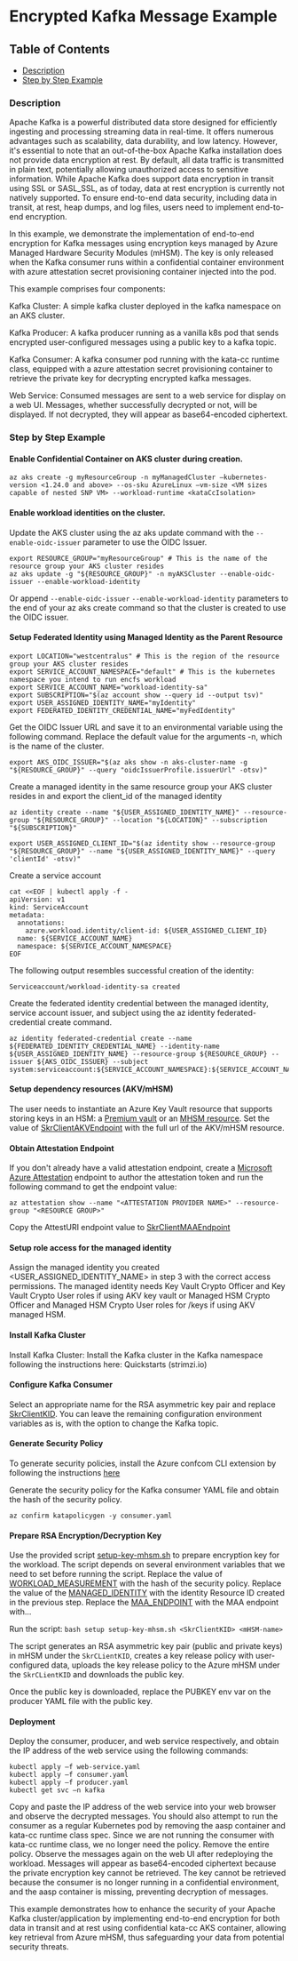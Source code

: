 # Encrypted Kafka Message Example 

## Table of Contents
- [Description](#description)
- [Step by Step Example](#step-by-step-example)

### Description

Apache Kafka is a powerful distributed data store designed for efficiently ingesting and processing streaming data in real-time. It offers numerous advantages such as scalability, data durability, and low latency. However, it's essential to note that an out-of-the-box Apache Kafka installation does not provide data encryption at rest. By default, all data traffic is transmitted in plain text, potentially allowing unauthorized access to sensitive information. While Apache Kafka does support data encryption in transit using SSL or SASL_SSL, as of today, data at rest encryption is currently not natively supported. To ensure end-to-end data security, including data in transit, at rest, heap dumps, and log files, users need to implement end-to-end encryption. 

In this example, we demonstrate the implementation of end-to-end encryption for Kafka messages using encryption keys managed by Azure Managed Hardware Security Modules (mHSM). The key is only released when the Kafka consumer runs within a confidential container environment with azure attestation secret provisioning container injected into the pod.

This example comprises four components: 

Kafka Cluster: A simple kafka cluster deployed in the kafka namespace on an AKS cluster. 

Kafka Producer: A kafka producer running as a vanilla k8s pod that sends encrypted user-configured messages using a public key to a kafka topic. 

Kafka Consumer: A kafka consumer pod running with the kata-cc runtime class, equipped with a azure attestation secret provisioning container to retrieve the private key for decrypting encrypted kafka messages. 

Web Service: Consumed messages are sent to a web service for display on a web UI. Messages, whether successfully decrypted or not, will be displayed. If not decrypted, they will appear as base64-encoded ciphertext.  

### Step by Step Example 

#### Enable Confidential Container on AKS cluster during creation.  

```
az aks create -g myResourceGroup -n myManagedCluster –kubernetes-version <1.24.0 and above> --os-sku AzureLinux –vm-size <VM sizes capable of nested SNP VM> --workload-runtime <kataCcIsolation> 
```

#### Enable workload identities on the cluster.  

Update the AKS cluster using the az aks update command with the `--enable-oidc-issuer` parameter to use the OIDC Issuer.

```
export RESOURCE_GROUP="myResourceGroup" # This is the name of the resource group your AKS cluster resides 
az aks update -g "${RESOURCE_GROUP}" -n myAKSCluster --enable-oidc-issuer --enable-workload-identity
```

Or append `--enable-oidc-issuer` `--enable-workload-identity` parameters to the end of your az aks create command so that the cluster is created to use the OIDC issuer. 

#### Setup Federated Identity using Managed Identity as the Parent Resource 

```
export LOCATION="westcentralus" # This is the region of the resource group your AKS cluster resides 
export SERVICE_ACCOUNT_NAMESPACE="default" # This is the kubernetes namespace you intend to run encfs workload
export SERVICE_ACCOUNT_NAME="workload-identity-sa" 
export SUBSCRIPTION="$(az account show --query id --output tsv)"
export USER_ASSIGNED_IDENTITY_NAME="myIdentity" 
export FEDERATED_IDENTITY_CREDENTIAL_NAME="myFedIdentity" 
```

Get the OIDC Issuer URL and save it to an environmental variable using the following command. 
Replace the default value for the arguments -n, which is the name of the cluster.

```
export AKS_OIDC_ISSUER="$(az aks show -n aks-cluster-name -g "${RESOURCE_GROUP}" --query "oidcIssuerProfile.issuerUrl" -otsv)"
```

Create a managed identity in the same resource group your AKS cluster resides in and export the client_id of the managed identity

```
az identity create --name "${USER_ASSIGNED_IDENTITY_NAME}" --resource-group "${RESOURCE_GROUP}" --location "${LOCATION}" --subscription "${SUBSCRIPTION}"

export USER_ASSIGNED_CLIENT_ID="$(az identity show --resource-group "${RESOURCE_GROUP}" --name "${USER_ASSIGNED_IDENTITY_NAME}" --query 'clientId' -otsv)"
```

Create a service account

```
cat <<EOF | kubectl apply -f -
apiVersion: v1
kind: ServiceAccount
metadata:
  annotations:
    azure.workload.identity/client-id: ${USER_ASSIGNED_CLIENT_ID}
  name: ${SERVICE_ACCOUNT_NAME}
  namespace: ${SERVICE_ACCOUNT_NAMESPACE}
EOF
```

The following output resembles successful creation of the identity:

```
Serviceaccount/workload-identity-sa created
```

Create the federated identity credential between the managed identity, service account issuer, and subject using the az identity federated-credential create command.

```
az identity federated-credential create --name ${FEDERATED_IDENTITY_CREDENTIAL_NAME} --identity-name ${USER_ASSIGNED_IDENTITY_NAME} --resource-group ${RESOURCE_GROUP} --issuer ${AKS_OIDC_ISSUER} --subject system:serviceaccount:${SERVICE_ACCOUNT_NAMESPACE}:${SERVICE_ACCOUNT_NAME}
```

#### Setup dependency resources (AKV/mHSM)

The user needs to instantiate an Azure Key Vault resource that supports storing keys in an HSM: a [Premium vault](https://learn.microsoft.com/en-us/azure/key-vault/general/overview) or an [MHSM resource](https://docs.microsoft.com/en-us/azure/key-vault/managed-hsm/overview). Set the value of [SkrClientAKVEndpoint](consumer.yaml#L33) with the full url of the AKV/mHSM resource. 

#### Obtain Attestation Endpoint 

If you don't already have a valid attestation endpoint, create a [Microsoft Azure Attestation](https://learn.microsoft.com/en-us/azure/attestation/overview) endpoint to author the attestation token and run the following command to get the endpoint value:

```
az attestation show --name "<ATTESTATION PROVIDER NAME>" --resource-group "<RESOURCE GROUP>"
```

Copy the AttestURI endpoint value to [SkrClientMAAEndpoint](consumer.yaml#L31) 

#### Setup role access for the managed identity 

Assign the managed identity you created <USER_ASSIGNED_IDENTITY_NAME> in step 3 with the correct access permissions. The managed identity needs Key Vault Crypto Officer and Key Vault Crypto User roles if using AKV key vault or Managed HSM Crypto Officer and Managed HSM Crypto User roles for /keys if using AKV managed HSM.

#### Install Kafka Cluster 

Install Kafka Cluster: Install the Kafka cluster in the Kafka namespace following the instructions here:  Quickstarts (strimzi.io) 

#### Configure Kafka Consumer

Select an appropriate name for the RSA asymmetric key pair and replace [SkrClientKID](consumer.yaml#L29). You can leave the remaining configuration environment variables as is, with the option to change the Kafka topic. 

#### Generate Security Policy 

To generate security policies, install the Azure confcom CLI extension by following the instructions [here](https://github.com/Azure/azure-cli-extensions/tree/main/src/confcom/azext_confcom#microsoft-azure-cli-confcom-extension-examples)

Generate the security policy for the Kafka consumer YAML file and obtain the hash of the security policy. 

```
az confirm katapolicygen -y consumer.yaml
```

#### Prepare RSA Encryption/Decryption Key

Use the provided script [setup-key-mhsm.sh](setup-key-mhsm.sh) to prepare encryption key for the workload. 
The script depends on several environment variables that we need to set before running the script. 
Replace the value of [WORKLOAD_MEASUREMENT](setup-key-mhsm.sh#L18) with the hash of the security policy. 
Replace the value of the [MANAGED_IDENTITY](setup-key-mhsm.sh#L17) with the identity Resource ID created in the previous step. 
Replace the [MAA_ENDPOINT](setup-key-mhsm.sh#L16) with the MAA endpoint with... 

Run the script: ```bash setup setup-key-mhsm.sh <SkrClientKID> <mHSM-name>``` 

The script generates an RSA asymmetric key pair (public and private keys) in mHSM under the `SkrCLientKID`, creates a key release policy with user-configured data, uploads the key release policy to the Azure mHSM under the `SkrCLientKID` and downloads the public key.  

Once the public key is downloaded, replace the PUBKEY env var on the producer YAML file with the public key.  

#### Deployment

Deploy the consumer, producer, and web service respectively, and obtain the IP address of the web service using the following commands: 

```
kubectl apply –f web-service.yaml  
kubectl apply –f consumer.yaml  
kubectl apply –f producer.yaml  
kubectl get svc –n kafka 
```

Copy and paste the IP address of the web service into your web browser and observe the decrypted messages. You should also attempt to run the consumer as a regular Kubernetes pod by removing the aasp container and kata-cc runtime class spec. Since we are not running the consumer with kata-cc runtime class, we no longer need the policy. Remove the entire policy. Observe the messages again on the web UI after redeploying the workload. Messages will appear as base64-encoded ciphertext because the private encryption key cannot be retrieved. The key cannot be retrieved because the consumer is no longer running in a confidential environment, and the aasp container is missing, preventing decryption of messages. 

 

This example demonstrates how to enhance the security of your Apache Kafka cluster/application by implementing end-to-end encryption for both data in transit and at rest using confidential kata-cc AKS container, allowing key retrieval from Azure mHSM, thus safeguarding your data from potential security threats. 